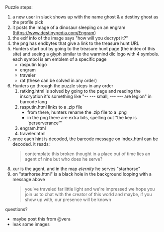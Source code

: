 Puzzle steps:

1. a new user in slack shows up with the name ghost & a destiny ghost as the profile pick
2. it posts the image of a dinosaur sleeping on an engram (https://www.destinypedia.com/Engram)
3. the exif info of the image says "how will you decrypt it?"
4. the png has endbytes that give a link to the treasure hunt URL
5. Hunters start out by going to the treasure hunt page (the index of this site) and seeing a glyph similar to the warmind dlc logo with 4 symbols. each symbol is am emblem of a specific page
   - rasputin logo
   - engram
   - traveler
   - rat
(these can be solved in any order)
6. Hunters go through the puzzle steps in any order
    1. ratking.html is solved by going to the page and reading the inscryption it's something like "-- --- small, --- --- are legion" in barcode lang
    2. rasputin.html links to a .zip file
        - from there, hunters rename the .zip file to a .png
        - in the png there are extra bits, spelling out "the key is 'perserverance'"
    3. engram.html
    4. traveler.html
7. once each hint is decoded, the barcode message on index.html can be decoded. it reads:
   > contemplate this broken thought
   > in a place out of time
   > lies an agent of nine
   > but who does he serve?
8. xur is the agent, and in the map _eternity_ he serves "starhorse"
9. on "starhorse.html" is a black hole in the background looping with a message above
    > you've traveled far little light
    > and we're impressed
    > we hope you join us to chat with the creator of this world
    > and maybe, if you show up with, our presence will be known

questions?

- maybe post this from @vera
- leak some images


